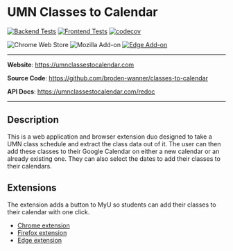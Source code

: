 # UMN Classes to Calendar

[![Backend Tests](https://github.com/broden-wanner/classes-to-calendar/actions/workflows/backend-tests.yml/badge.svg)](https://github.com/broden-wanner/classes-to-calendar/actions/workflows/backend-tests.yml)
[![Frontend Tests](https://github.com/broden-wanner/classes-to-calendar/actions/workflows/frontend-tests.yml/badge.svg)](https://github.com/broden-wanner/classes-to-calendar/actions/workflows/frontend-tests.yml) 
[![codecov](https://codecov.io/gh/broden-wanner/classes-to-calendar/branch/master/graph/badge.svg?token=O3743HVAON)](https://codecov.io/gh/broden-wanner/classes-to-calendar)

![Chrome Web Store](https://img.shields.io/chrome-web-store/v/hgdfmecgpajmoeionaieooohpbkibaen)
![Mozilla Add-on](https://img.shields.io/amo/v/%7Bbc5ce2f1-6eda-4ffa-8c8a-aba76a72cc04%7D)
[![Edge Add-on](https://img.shields.io/badge/dynamic/json?label=edge%20add-on&prefix=v&query=%24.version&url=https%3A%2F%2Fmicrosoftedge.microsoft.com%2Faddons%2Fgetproductdetailsbycrxid%2Filbnlffpbbemoigkjpnldhihppmcnhji)](https://microsoftedge.microsoft.com/addons/detail/ilbnlffpbbemoigkjpnldhihppmcnhji)

---

**Website**: <a href="https://umnclassestocalendar.com" target="blank">https://umnclassestocalendar.com</a>

**Source Code**: <a href="https://github.com/broden-wanner/classes-to-calendar" target="blank">https://github.com/broden-wanner/classes-to-calendar</a>

**API Docs**: <a href="https://umnclassestocalendar.com/redoc" target="blank">https://umnclassestocalendar.com/redoc</a>

---
## Description

This is a web application and browser extension duo designed to take a UMN class schedule
and extract the class data out of it. The user can then add these classes to
their Google Calendar on either a new calendar or
an already existing one. They can also select the dates to add their classes to
their calendars.

## Extensions

The extension adds a button to MyU so students can add their classes to their calendar with one click.

- [Chrome extension](https://chrome.google.com/webstore/detail/umn-classes-to-calendar/hgdfmecgpajmoeionaieooohpbkibaen)
- [Firefox extension](https://addons.mozilla.org/en-US/firefox/addon/umn-classes-to-calendar/)
- [Edge extension](https://microsoftedge.microsoft.com/addons/detail/umn-classes-to-calendar/ilbnlffpbbemoigkjpnldhihppmcnhji)
